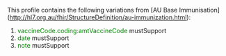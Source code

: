 This profile contains the following variations from [AU Base Immunisation] (http://hl7.org.au/fhir/StructureDefinition/au-immunization.html):

1. <span style='color:green'> vaccineCode.coding:amtVaccineCode </span> mustSupport
1. <span style='color:green'> date </span> mustSupport
1. <span style='color:green'> note </span> mustSupport
